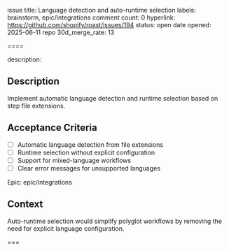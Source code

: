 issue title: Language detection and auto-runtime selection
labels: brainstorm, epic/integrations
comment count: 0
hyperlink: https://github.com/shopify/roast/issues/194
status: open
date opened: 2025-06-11
repo 30d_merge_rate: 13

====

description:
## Description
Implement automatic language detection and runtime selection based on step file extensions.

## Acceptance Criteria
- [ ] Automatic language detection from file extensions
- [ ] Runtime selection without explicit configuration
- [ ] Support for mixed-language workflows
- [ ] Clear error messages for unsupported languages

Epic: epic/integrations

## Context
Auto-runtime selection would simplify polyglot workflows by removing the need for explicit language configuration.

===
